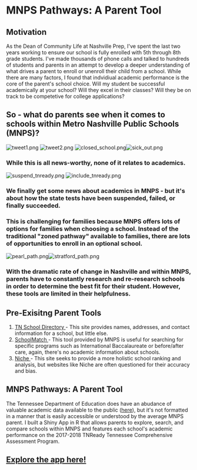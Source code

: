 # MNPS Pathways: A Parent Tool

## Motivation
As the Dean of Community Life at Nashville Prep, I've spent the last two years working to ensure our school is fully enrolled with 5th through 8th grade students. I've made thousands of phone calls and talked to hundreds of students and parents in an attempt to develop a deeper understanding of what drives a parent to enroll or unenroll their child from a school. While there are many factors, I found that indvidiual academic performance is the core of the parent's school choice. Will my student be successful academically at your school? Will they excel in their classes? Will they be on track to be competetive for college applications?

## So - what do parents see when it comes to schools within Metro Nashville Public Schools (MNPS)? 

![tweet1.png](https://images.zenhubusercontent.com/5cdb5abcd74bd07972d55a30/e44955d4-7b51-4837-80d5-99c3c6bae2ad)
![tweet2.png](https://images.zenhubusercontent.com/5cdb5abcd74bd07972d55a30/72f64065-ae91-4dba-bb4c-ba4f59915233)
![closed_school.png](https://images.zenhubusercontent.com/5cdb5abcd74bd07972d55a30/0a3b5cc3-5ee4-431c-973b-da8c638b4ab6)![sick_out.png](https://images.zenhubusercontent.com/5cdb5abcd74bd07972d55a30/68554dc3-8cdf-4975-9baa-8962070cc6ee)

### While this is all news-worthy, none of it relates to academics. 
![suspend_tnready.png](https://images.zenhubusercontent.com/5cdb5abcd74bd07972d55a30/3bf21891-8dfa-4a9e-bf80-456cd8fe9710)
![include_tnready.png](https://images.zenhubusercontent.com/5cdb5abcd74bd07972d55a30/85087c52-e276-4ba6-b757-ec52ebb908b0)

### We finally get some news about academics in MNPS - but it's about how the state tests have been suspended, failed, or finally succeeded.

### This is challenging for families because MNPS offers lots of options for families when choosing a school. Instead of the traditional "zoned pathway" available to families, there are lots of opportunities to enroll in an optional school.

![pearl_path.png](https://images.zenhubusercontent.com/5cdb5abcd74bd07972d55a30/21f1cf3c-9a67-49a3-bcb6-9b91751eec18)![stratford_path.png](https://images.zenhubusercontent.com/5cdb5abcd74bd07972d55a30/c112ded6-6611-4408-a582-f1e25f7fca30)

### With the dramatic rate of change in Nashville and within MNPS, parents have to constantly research and re-research schools in order to determine the best fit for their student. However, these tools are limited in their helpfulness.

## Pre-Exisitng Parent Tools
1. <a href="https://k-12.education.tn.gov/sde/"> TN School Directory </a> - This site provides names, addresses, and contact information for a school, but little else.
2. <a href="https://schoolmatch.mnps.org/"> SchoolMatch </a> - This tool provided by MNPS is useful for searching for specific programs such as International Baccalaureate or before/after care, again, there's no academic information about schools. 
3. <a href="https://www.niche.com/k12/d/metro-nashville-public-schools-tn/#schools"> Niche </a> - This site seeks to provide a more holistic school ranking and analysis, but websites like Niche are often questioned for their accuracy and bias.

## MNPS Pathways: A Parent Tool
The Tennessee Department of Education does have an abudance of valuable academic data available to the public (<a href="https://www.tn.gov/education/data/data-downloads.html">here</a>), but it's not formatted in a manner that is easily accessible or understood by the average MNPS parent. I built a Shiny App in R that allows parents to explore, search, and compare schools within MNPS and features each school's academic performance on the 2017-2018 TNReady Tennessee Comprehensive Assessment Program. 

## <a href="https://rabram.shinyapps.io/mnps_pathway_analysis/"> Explore the app here! </a>
